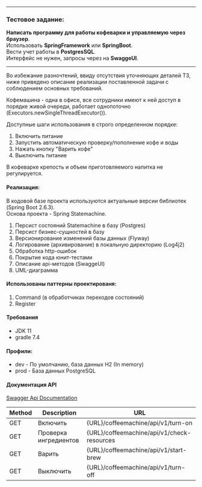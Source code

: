 
*************************

### Тестовое задание:

**Написать программу для работы кофеварки и управляемую через браузер**.<br>
Использовать **SpringFramework** или **SpringBoot**.<br>
Вести учет работы в **PostgresSQL**.<br>
Интерфейс не нужен, запросы через на **SwaggeUI**.

*************************

Во избежание разночтений, ввиду отсутствия уточняющих деталей ТЗ, ниже приведено описание реализации поставленной задачи с соблюдением основных требований.

Кофемашина - одна в офисе, все сотрудники имеют к ней доступ в порядке живой очереди, работает однопоточно (Executors.newSingleThreadExecutor()).

Доступные шаги использования в строго определенном порядке:
1. Включить питание
2. Запустить автоматическую проверку/пополнение кофе и воды
3. Нажать кнопку "Варить кофе"
4. Выключить питание

В кофеварке крепость и объем приготовляемого напитка не регулируется.

#### Реализация:
В кодовой базе проекта используются актуальные версии библиотек (Spring Boot 2.6.3).<br>
Основа проекта - Spring Statemachine.

1. Персист состояний Statemachine в базу (Postgres)
2. Персист бизнес-сущностей в базу
3. Версионирование изменений базы данных (Flyway)
4. Логирование (архивирование) в локальную директорию (Log4j2)
5. Обработка http-ошибок
6. Покрытие кода юнит-тестами
7. Описание api-методов (SwaggeUI)
8. UML-диаграмма

#### Использованы паттерны проектированя:
1. Command (в обработчиках переходов состояний)
2. Register

#### Требования
- JDK 11
- gradle 7.4

#### Профили:
- dev - По умолчанию, база данных H2 (In memory)
- prod - База данных PostgreSQL

#### Документация API
[Swagger Api Documentation](http://localhost:8010/coffeemachine/swagger-ui/)

| Method | Description | URL |
|----------------|---------|----------------|
| GET | Включить | {URL}/coffeemachine/api/v1/turn-on |
| GET | Проверка ингредиентов | {URL}/coffeemachine/api/v1/check-resources |
| GET | Варить | {URL}/coffeemachine/api/v1/start-brew |
| GET | Выключить | {URL}/coffeemachine/api/v1/turn-off |
